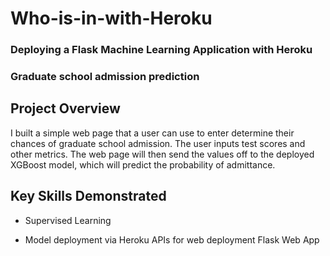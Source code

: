 # Who-is-in-with-Heroku
### Deploying a Flask Machine Learning Application with Heroku
### Graduate school admission prediction

## Project Overview
I built a simple web page that a user can use to enter determine their chances of graduate school admission. The user inputs test scores and other metrics. The web page will then send the values off to the deployed XGBoost model, which will predict the probability of admittance. 

## Key Skills Demonstrated
* Supervised Learning
- Model deployment via Heroku
APIs for web deployment
Flask Web App
